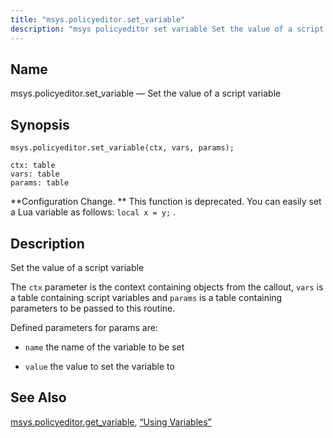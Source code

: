 ```yaml
---
title: "msys.policyeditor.set_variable"
description: "msys policyeditor set variable Set the value of a script variable msys policyeditor set variable ctx vars params Configuration Change This function is deprecated You can easily set a Lua variable as follows local x y Set the value of a script variable The ctx parameter is the context containing..."
---
```


<a name="lua.ref.msys.policyeditor.set_variable"></a> 
## Name

msys.policyeditor.set_variable — Set the value of a script variable

<a name="idp25077552"></a> 
## Synopsis

`msys.policyeditor.set_variable(ctx, vars, params);`

```
ctx: table
vars: table
params: table
```

**Configuration Change. ** This function is deprecated. You can easily set a Lua variable as follows: `local x = y;` .

<a name="idp25082304"></a> 
## Description

Set the value of a script variable

The `ctx` parameter is the context containing objects from the callout, `vars` is a table containing script variables and `params` is a table containing parameters to be passed to this routine.

Defined parameters for params are:

*   `name` the name of the variable to be set

*   `value` the value to set the variable to

<a name="idp25089136"></a> 
## See Also

[msys.policyeditor.get_variable](/momentum/3/3-reference/lua-ref-msys-policyeditor-get-variable), [“Using Variables”](/momentum/3/3-reference/web-3-policy-editor#web3.policy.editor.variables)